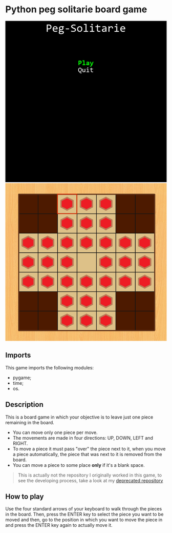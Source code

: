 # Python peg solitarie board game

![Start Screen](read_me_imgs/start_screen.PNG)
![The game](read_me_imgs/the_game.PNG)

## Imports

This game imports the following modules:

* pygame;
* time;
* os.

## Description

This is a board game in which your objective is to leave just one piece remaining in the board.

* You can move only one piece per move. 
* The movements are made in four directions: UP, DOWN, LEFT and RIGHT. 
* To move a piece it must pass "over" the piece next to it, when you move a piece automatically, the piece that was next to it is removed from the board. 
* You can move a piece to some place __only__ if it's a blank space.

>This is actually not the repository I originally worked in this game, to see the developing process, take a look at my [deprecated repository](https://github.com/GabrielEspanholSantos/hunter-sDungeon)

## How to play 

Use the four standard arrows of your keyboard to walk through the pieces in the board. Then, press the ENTER key to select the piece you want to be moved and then, go to the position in which you want to move the piece in and press the ENTER key again to actually move it.
